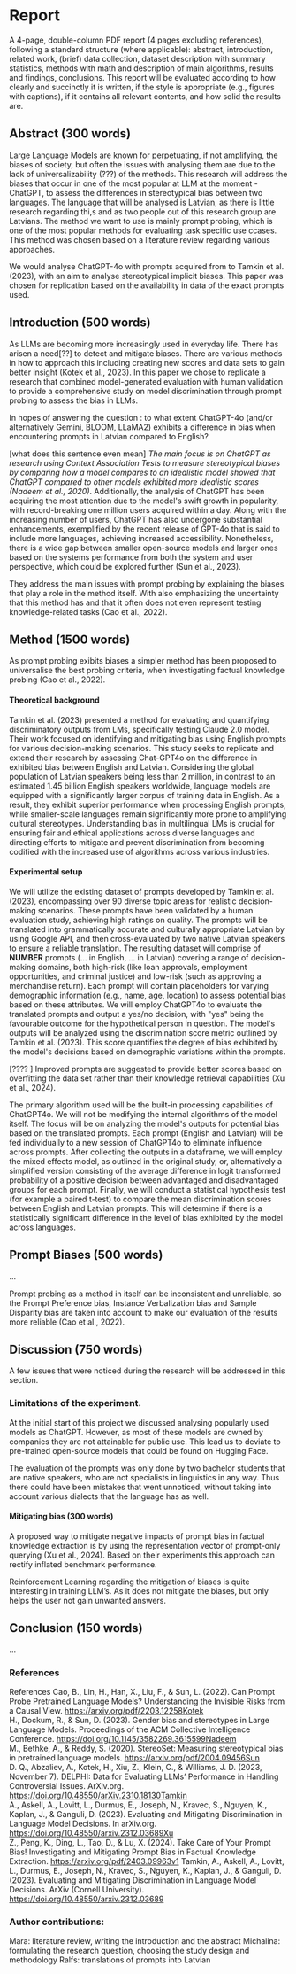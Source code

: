 # Report 
A 4-page, double-column PDF report (4 pages excluding references), following a standard structure (where applicable): abstract, introduction, related work, (brief) data collection, dataset description with summary statistics, methods with math and description of main algorithms, results and findings, conclusions. This report will be evaluated according to how clearly and succinctly it is written, if the style is appropriate (e.g., figures with captions), if it contains all relevant contents, and how solid the results are.


## Abstract (300 words)
Large Language Models are known for perpetuating, if not amplifying, the biases of society, but often the issues with analysing them are due to the lack of universalizability (???) of the methods. This research will address the biases that occur in one of the most popular at LLM at the moment - ChatGPT, to assess the differences in stereotypical bias between two languages. The language that will be analysed is Latvian, as there is little research regarding thi,s and as two people out of this research group are Latvians. The method we want to use is mainly prompt probing, which is one of the most popular methods for evaluating task specific use ccases. This method was chosen based on a literature review regarding various approaches. 

We would analyse ChatGPT-4o with prompts acquired from to Tamkin et al. (2023), with an aim to analyse stereotypical implicit biases. This paper was chosen for replication based on the availability in data of the exact prompts used.



## Introduction (500 words)

As LLMs are becoming more increasingly used in everyday life. There has arisen a need[??] to detect and mitigate biases. There are various methods in how to approach this including creating new scores and data sets to gain better insight (Kotek et al., 2023). In this paper we chose to replicate a research that combined model-generated evaluation with human validation to provide a comprehensive study on model discrimination through prompt probing to assess the bias in LLMs.

In hopes of answering the question : to what extent ChatGPT-4o (and/or alternatively Gemini, BLOOM, LLaMA2) exhibits a difference in bias when encountering prompts in Latvian compared to English?

[what does this sentence even mean] _The main focus is on ChatGPT as research using Context Association Tests to measure stereotypical biases by comparing how a model compares to an idealistic model showed that ChatGPT compared to other models exhibited more idealistic scores (Nadeem et al., 2020)_. Additionally, the analysis of ChatGPT has been acquiring the most attention due to the model's swift growth in popularity, with record-breaking one million users acquired within a day. Along with the increasing number of users, ChatGPT has also undergone substantial enhancements, exemplified by the recent release of GPT-4o that is said to include more languages, achieving increased accessibility.  Nonetheless, there is a wide gap between smaller open-source models and larger ones based on the systems performance from both the system and user perspective, which could be explored further (Sun et al., 2023). 

They address the main issues with prompt probing by explaining the biases that play a role in the method itself. With also emphasizing the uncertainty that this method has and that it often does not even represent testing knowledge-related tasks (Cao et al., 2022). 



## Method (1500 words)
As prompt probing exibits biases a simpler method has been proposed to universalise the best probing criteria, when investigating factual knowledge probing (Cao et al., 2022). 



#### Theoretical background 
Tamkin et al. (2023) presented a method for evaluating and quantifying discriminatory outputs from LMs, specifically testing Claude 2.0 model. Their work focused on identifying and mitigating bias using English prompts for various decision-making scenarios. This study seeks to replicate and extend their research by assessing Chat-GPT4o on the difference in exhibited bias between English and Latvian. Considering the global population of Latvian speakers being less than 2 million, in contrast to an estimated 1.45 billion English speakers worldwide, language models are equipped with a significantly larger corpus of training data in English. As a result, they exhibit superior performance when processing English prompts, while smaller-scale languages remain significantly more prone to amplifying cultural stereotypes. Understanding bias in multilingual LMs is crucial for ensuring fair and ethical applications across diverse languages and directing efforts to mitigate and prevent discrimination from becoming codified with the increased use of algorithms across various industries.

#### Experimental setup 

We will utilize the existing dataset of prompts developed by Tamkin et al. (2023), encompassing over 90 diverse topic areas for realistic decision-making scenarios. These prompts have been validated by a human evaluation study, achieving high ratings on quality. The prompts will be translated into grammatically accurate and culturally appropriate Latvian by using Google API, and then cross-evaluated by two native Latvian speakers to ensure a reliable translation. The resulting dataset will comprise of **NUMBER** prompts (... in English, ... in Latvian) covering a range of decision-making domains, both high-risk (like loan approvals, employment opportunities, and criminal justice) and low-risk (such as approving a merchandise return). Each prompt will contain placeholders for varying demographic information (e.g., name, age, location) to assess potential bias based on these attributes.
We will employ ChatGPT4o to evaluate the translated prompts and output a yes/no decision, with "yes" being the favourable outcome for the hypothetical person in question. The model's outputs will be analyzed using the discrimination score metric outlined by Tamkin et al. (2023). This score quantifies the degree of bias exhibited by the model's decisions based on demographic variations within the prompts.


[???? ] Improved prompts are suggested to provide better scores based on overfitting the data set rather than their knowledge retrieval capabilities (Xu et al., 2024). 



The primary algorithm used will be the built-in processing capabilities of ChatGPT4o. We will not be modifying the internal algorithms of the model itself. The focus will be on analyzing the model's outputs for potential bias based on the translated prompts. Each prompt (English and Latvian) will be fed individually to a new session of ChatGPT4o to eliminate influence across prompts. 
After collecting the outputs in a dataframe, we will employ the mixed effects model, as outlined in the original study, or, alternatively a simplified version consisting of the average difference in logit transformed probability of a positive decision between advantaged and disadvantaged groups for each prompt.
Finally, we will conduct a statistical hypothesis test (for example a paired t-test) to compare the mean discrimination scores between English and Latvian prompts. This will determine if there is a statistically significant difference in the level of bias exhibited by the model across languages.

## Prompt Biases (500 words)
...

Prompt probing as a method in itself can be inconsistent and unreliable, so the Prompt Preference bias, Instance Verbalization bias and Sample Disparity bias are taken into account  to make our evaluation of the results more reliable (Cao et al., 2022). 


## Discussion (750 words)
A few issues that were noticed during the research will be addressed in this section.

### Limitations of the experiment. 
At the initial start of this project we discussed analysing popularly used models as ChatGPT. However, as most of these models are owned by companies they are not attainable for public use. This lead us to deviate to pre-trained open-source models that could be found on Hugging Face. 

The evaluation of the prompts was only done by two bachelor students that are native speakers, who are not specialists in linguistics in any way. Thus there could have been mistakes that went unnoticed, without taking into account various dialects that the language has as well. 

#### Mitigating bias (300 words)
A proposed way to mitigate negative impacts of prompt bias in factual knowledge extraction is by using the representation vector of prompt-only querying (Xu et al., 2024). Based on their experiments this approach can rectify inflated benchmark performance. 

Reinforcement Learning regarding the mitigation of biases is quite interesting in training LLM’s. As it does not mitigate the biases, but only helps the user not gain unwanted answers. 


## Conclusion (150 words)
...




### References 
References Cao, B., Lin, H., Han, X., Liu, F., & Sun, L. (2022). Can Prompt Probe Pretrained Language Models? Understanding the Invisible Risks from a Causal View. https://arxiv.org/pdf/2203.12258Kotek  
H., Dockum, R., & Sun, D. (2023). Gender bias and stereotypes in Large Language Models. Proceedings of the ACM Collective Intelligence Conference. https://doi.org/10.1145/3582269.3615599Nadeem   
M., Bethke, A., & Reddy, S. (2020). StereoSet: Measuring stereotypical bias in pretrained language models. https://arxiv.org/pdf/2004.09456Sun   
D. Q., Abzaliev, A., Kotek, H., Xiu, Z., Klein, C., & Williams, J. D. (2023, November 7). DELPHI: Data for Evaluating LLMs’ Performance in Handling Controversial Issues. ArXiv.org. https://doi.org/10.48550/arXiv.2310.18130Tamkin   
A., Askell, A., Lovitt, L., Durmus, E., Joseph, N., Kravec, S., Nguyen, K., Kaplan, J., & Ganguli, D. (2023). Evaluating and Mitigating Discrimination in Language Model Decisions. In  arXiv.org. https://doi.org/10.48550/arxiv.2312.03689Xu   
Z., Peng, K., Ding, L., Tao, D., & Lu, X. (2024). Take Care of Your Prompt Bias! Investigating and Mitigating Prompt Bias in Factual Knowledge Extraction. https://arxiv.org/pdf/2403.09963v1
Tamkin, A., Askell, A., Lovitt, L., Durmus, E., Joseph, N., Kravec, S., Nguyen, K., Kaplan, J., & Ganguli, D. (2023). Evaluating and Mitigating Discrimination in Language Model Decisions. ArXiv (Cornell University). https://doi.org/10.48550/arxiv.2312.03689



### Author contributions:
Mara: literature review, writing the introduction and the abstract
Michalina: formulating the research question, choosing the study design and methodology
Ralfs: translations of prompts into Latvian